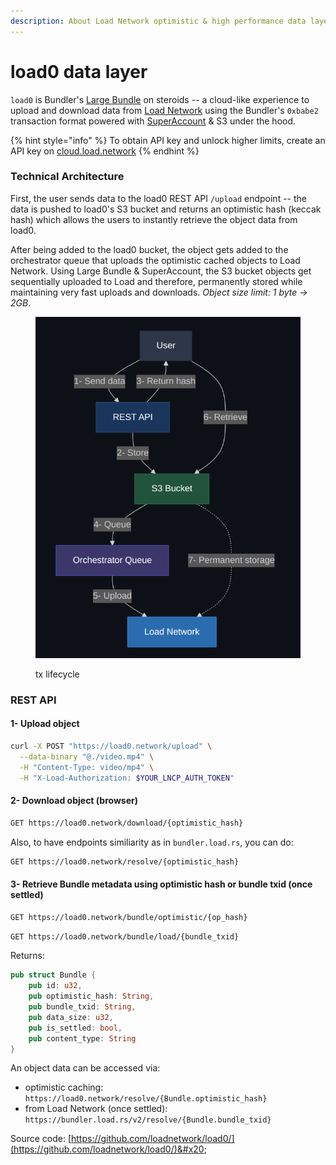 ```yaml
---
description: About Load Network optimistic & high performance data layer
---
```


# load0 data layer

`load0` is Bundler's [Large Bundle](https://github.com/weaveVM/bundler?tab=readme-ov-file#large-bundle) on steroids -- a cloud-like experience to upload and download data from [Load Network](https://docs.load.network) using the Bundler's `0xbabe2` transaction format powered with [SuperAccount](https://github.com/weaveVM/bundler?tab=readme-ov-file#superaccount) & S3 under the hood.

{% hint style="info" %}
To obtain API key and unlock higher limits, create an API key on [cloud.load.network](https://cloud.load.network)
{% endhint %}

### Technical Architecture

First, the user sends data to the load0 REST API `/upload` endpoint -- the data is pushed to load0's S3 bucket and returns an optimistic hash (keccak hash) which allows the users to instantly retrieve the object data from load0.

After being added to the load0 bucket, the object gets added to the orchestrator queue that uploads the optimistic cached objects to Load Network. Using Large Bundle & SuperAccount, the S3 bucket objects get sequentially uploaded to Load and therefore, permanently stored while maintaining very fast uploads and downloads. _Object size limit: 1 byte -> 2GB_.

<figure><img src="../.gitbook/assets/image (30).png" alt=""><figcaption><p>tx lifecycle</p></figcaption></figure>

### REST API

#### 1- Upload object

```bash
curl -X POST "https://load0.network/upload" \
  --data-binary "@./video.mp4" \
  -H "Content-Type: video/mp4" \
  -H "X-Load-Authorization: $YOUR_LNCP_AUTH_TOKEN"
```

#### 2- Download object (browser)

```bash
GET https://load0.network/download/{optimistic_hash}
```

Also, to have endpoints similiarity as in `bundler.load.rs`, you can do:

```bash
GET https://load0.network/resolve/{optimistic_hash}
```

#### 3- Retrieve Bundle metadata using optimistic hash or bundle txid (once settled)

```bash
GET https://load0.network/bundle/optimistic/{op_hash}
```

```bash
GET https://load0.network/bundle/load/{bundle_txid}
```

Returns:

```rust
pub struct Bundle {
    pub id: u32,
    pub optimistic_hash: String,
    pub bundle_txid: String,
    pub data_size: u32,
    pub is_settled: bool,
    pub content_type: String
}
```

An object data can be accessed via:

* optimistic caching: `https://load0.network/resolve/{Bundle.optimistic_hash}`
* from Load Network (once settled): `https://bundler.load.rs/v2/resolve/{Bundle.bundle_txid}`&#x20;



Source code: [https://github.com/loadnetwork/load0/](https://github.com/loadnetwork/load0/)&#x20;
